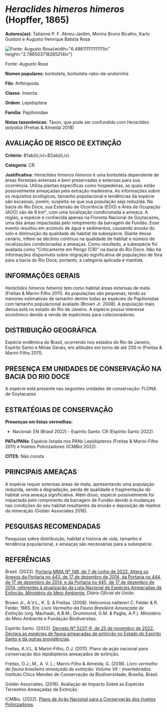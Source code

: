 # *Heraclides himeros himeros* (Hopffer, 1865)

**Autores(as)**: Tatianne P. F. Abreu-Jardim, Monira Bruno Bicalho, Karlo Guidoni e Augusto Henrique Batista Rosa

![Fonte: Augusto Rosa](media/rId20.jpg){width="6.486111111111111in" height="2.786503718285214in"}

Fonte: *Augusto Rosa*

**Nomes populares**: borboleta, borboleta-rabo-de-andorinha

**Filo**: Arthropoda

**Classe**: Insecta

**Ordem**: Lepidoptera

**Família**: Papilionidae

**Notas taxonômicas**: Táxon, que pode ser confundido com *Heraclides astyalus* (Freitas & Almeida 2018)

## AVALIAÇÃO DE RISCO DE EXTINÇÃO

**Critério**: B1ab(iii,iv)+B2ab(iii,iv)

**Categoria**: CR

**Justificativa**: *Heraclides himeros himeros* é uma borboleta dependente de áreas florestais extensas e bem preservadas e extensas para sua ocorrência. Utiliza plantas específicas como hospedeiras, as quais estão possivelmente ameaçadas pela extração madeireira. As informações sobre os requisitos ecológicos, tamanho populacional e tendências da espécie são escassas; porém, suspeita-se que sua população seja reduzida. Na bacia do Rio Doce, sua Extensão de Ocorrência (EOO) e Área de Ocupação (AOO) são de 8 km², com uma localização condicionada a ameaça. A região, a espécie é conhecida apenas na Floresta Nacional de Goytacazes, uma das áreas impactadas pelo rompimento da barragem de Fundão. Esse evento resultou em acúmulo de água e sedimentos, causando erosão do solo e diminuição da qualidade de habitat da subespécie.  Diante desse cenário, infere-se declínio contínuo na qualidade de habitat e número de localizações condicionadas a
ameaças. Como resultado, a subespécie foi avaliada como "Criticamente em Perigo (CR)" na bacia do Rio Doce. Não há informações disponíveis sobre migração significativa de populações de fora para a bacia do Rio Doce, portanto, a categoria aplicada é mantida.

## INFORMAÇÕES GERAIS

*Heraclides himeros himeros* tem como habitat áreas extensas de mata (Freitas & Marini-Filho 2011). As populações são pequenas, tendo as menores estimativas de tamanho dentre todas as espécies de Papilionidae com tamanho populacional avaliado (Brown Jr. 2008). A população mais densa está no estado do Rio de Janeiro. A espécie possui interesse econômico devido a venda de espécimes para colecionadores.

## DISTRIBUIÇÃO GEOGRÁFICA

Espécie endêmica do Brasil, ocorrendo nos estados do Rio de Janeiro, Espírito Santo e Minas Gerais, em altitudes em torno de até 200 m (Freitas & Marini-Filho 2011).

## PRESENÇA EM UNIDADES DE CONSERVAÇÃO NA BACIA DO RIO DOCE

A espécie está presente nas seguintes unidades de conservação: FLONA de Goytacazes

## ESTRATÉGIAS DE CONSERVAÇÃO

**Presenças em listas vermelhas:**

-   Nacional: EN (Brasil 2022) -   Espírito Santo: CR (Espírito Santo 2022)

**PATs/PANs**: Espécie listada nos PANs Lepidópteros (Freitas & Marini-Filho 2011) e Insetos Polinizadores (ICMBio 2022).

**CITES**: Não consta

## PRINCIPAIS AMEAÇAS

A espécie requer extensas áreas de mata, apresentando uma população reduzida, sendo a degradação, perda de qualidade e fragmentação do habitat uma ameaça significativa. Além disso, espécie possivelmente foi impactada pelo rompimento da barragem de Fundão devido à mudanças nas condições do seu habitat resultantes da erosão e deposição de rejeitos da mineração (Golder Associates 2016).

## PESQUISAS RECOMENDADAS

Pesquisas sobre distribuição, habitat e história de vida, tamanho e tendência populacional, e ameaças são necessárias para a subespécie.

## REFERÊNCIAS

Brasil. (2022). [Portaria MMA Nº 148, de 7 de junho de 2022. Altera os Anexos da Portaria no 443, de 17 de dezembro de 2014, da Portaria no 444, de 17 de dezembro de 2014, e da Portaria no 445, de 17 de dezembro de 2014, referentes à atualização da Lista Nacional de Espécies Ameaçadas de Extinção. Ministério do Meio Ambiente.](https://in.gov.br/en/web/dou/-/portaria-mma-n-148-de-7-de-junho-de-2022-406272733) *Diário Oficial da União*.

Brown Jr., A.V.L., K. S. & Freitas. (2008). Heliconius nattereri C.  Felder & R. Felder, 1865. Em: *Livro Vermelho da Fauna Brasileira Ameaçada de Extinção* (org. Machado, A.B.M.; Drummond, G.M. & Paglia, A.P.). Ministério do Meio Ambiente e Fundação Biodiversitas.

Espírito Santo. (2022). [Decreto Nº 5237-R, de 25 de novembro de 2022.  Declara as espécies de fauna ameaçadas de extinção no Estado do Espírito Santo e dá outras providências](https://iema.es.gov.br/Media/iema/FAUNA/Decreto%205237-R_2022_25-Nov%20-%20Fauna%20(s-peixes)%20-%20Lista%20de%20Esp%C3%A9cies%20Amea%C3%A7adas%20de%20Extin%C3%A7%C3%A3o.pdf).

Freitas, A.V.L. & Marini-Filho, O.J. (2011). Plano de ação nacional para conservação dos lepidópteros ameaçados de extinção.

Freitas, O.J.;.M., A. V. L.; Marini-Filho & Almeida, G. (2018). *Livro vermelho da fauna brasileira ameaçada de extinção: Volume VII - Invertebrados*. Instituto Chico Mendes de Conservação da Biodiversidade, Brasília, Brasil.

Golder Associates. (2016). Avaliação de Impacto Sobre as Espécies Terrestres Ameaçadas de Extinção.

ICMBio. (2022). [Plano de Ação Nacional para a Conservação dos Insetos Polinizadores](https://www.gov.br/icmbio/pt-br/assuntos/biodiversidade/pan/pan-insetos-polinizadores).
